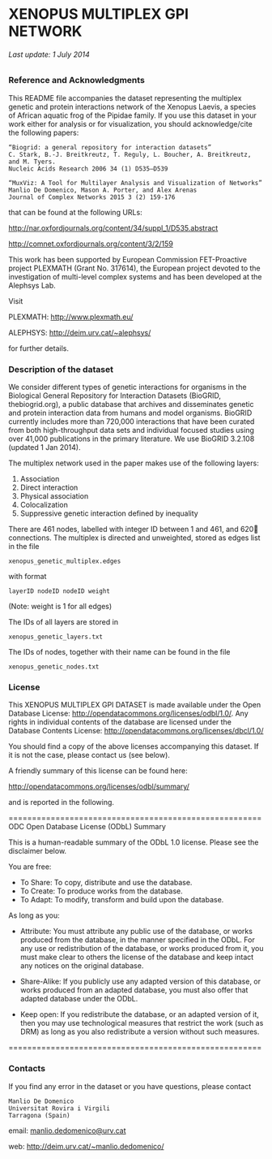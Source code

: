 

# XENOPUS MULTIPLEX GPI NETWORK

###### Last update: 1 July 2014

### Reference and Acknowledgments

This README file accompanies the dataset representing the multiplex genetic and protein interactions network of the Xenopus Laevis, a species of African aquatic frog of the Pipidae family.
If you use this dataset in your work either for analysis or for visualization, you should acknowledge/cite the following papers:

	“Biogrid: a general repository for interaction datasets”
	C. Stark, B.-J. Breitkreutz, T. Reguly, L. Boucher, A. Breitkreutz, and M. Tyers.
	Nucleic Acids Research 2006 34 (1) D535–D539
	
	“MuxViz: A Tool for Multilayer Analysis and Visualization of Networks”
	Manlio De Domenico, Mason A. Porter, and Alex Arenas
	Journal of Complex Networks 2015 3 (2) 159-176


that can be found at the following URLs:

<http://nar.oxfordjournals.org/content/34/suppl_1/D535.abstract>

<http://comnet.oxfordjournals.org/content/3/2/159>

This work has been supported by European Commission FET-Proactive project PLEXMATH (Grant No. 317614), the European project devoted to the investigation of multi-level complex systems and has been developed at the Alephsys Lab. 

Visit

PLEXMATH: <http://www.plexmath.eu/>

ALEPHSYS: <http://deim.urv.cat/~alephsys/>

for further details.



### Description of the dataset

We consider different types of genetic interactions for organisms in the Biological General Repository for Interaction Datasets (BioGRID, thebiogrid.org), a public database that archives and disseminates genetic and protein interaction data from humans and model organisms. BioGRID currently includes more than 720,000 interactions that have been curated from both high-throughput data sets and individual focused studies using over 41,000 publications in the primary literature. We use BioGRID 3.2.108 (updated 1 Jan 2014). 

The multiplex network used in the paper makes use of the following layers:

1. Association
2. Direct interaction
3. Physical association
4. Colocalization
5. Suppressive genetic interaction defined by inequality

There are 461 nodes, labelled with integer ID between 1 and 461, and 620 connections.
The multiplex is directed and unweighted, stored as edges list in the file
    
    xenopus_genetic_multiplex.edges

with format

    layerID nodeID nodeID weight

(Note: weight is 1 for all edges)

The IDs of all layers are stored in 

    xenopus_genetic_layers.txt

The IDs of nodes, together with their name can be found in the file

    xenopus_genetic_nodes.txt



### License

This XENOPUS MULTIPLEX GPI DATASET is made available under the Open Database License: <http://opendatacommons.org/licenses/odbl/1.0/>. Any rights in individual contents of the database are licensed under the Database Contents License: <http://opendatacommons.org/licenses/dbcl/1.0/>

You should find a copy of the above licenses accompanying this dataset. If it is not the case, please contact us (see below).

A friendly summary of this license can be found here:

<http://opendatacommons.org/licenses/odbl/summary/>

and is reported in the following.

======================================================
ODC Open Database License (ODbL) Summary

This is a human-readable summary of the ODbL 1.0 license. Please see the disclaimer below.

You are free:

*    To Share: To copy, distribute and use the database.
*    To Create: To produce works from the database.
*    To Adapt: To modify, transform and build upon the database.

As long as you:
    
*	Attribute: You must attribute any public use of the database, or works produced from the database, in the manner specified in the ODbL. For any use or redistribution of the database, or works produced from it, you must make clear to others the license of the database and keep intact any notices on the original database.
    
*	Share-Alike: If you publicly use any adapted version of this database, or works produced from an adapted database, you must also offer that adapted database under the ODbL.
    
*	Keep open: If you redistribute the database, or an adapted version of it, then you may use technological measures that restrict the work (such as DRM) as long as you also redistribute a version without such measures.

======================================================


### Contacts

If you find any error in the dataset or you have questions, please contact

	Manlio De Domenico
	Universitat Rovira i Virgili 
	Tarragona (Spain)

email: <manlio.dedomenico@urv.cat>web: <http://deim.urv.cat/~manlio.dedomenico/>